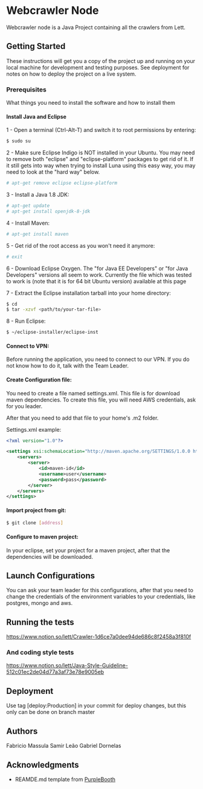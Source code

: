 # Webcrawler Node 

Webcrawler node is a Java Project containing all the crawlers from Lett.

## Getting Started

These instructions will get you a copy of the project up and running on your local machine for development and testing purposes. See deployment for notes on how to deploy the project on a live system.

### Prerequisites

What things you need to install the software and how to install them

#### Install Java and Eclipse
1 - Open a terminal (Ctrl-Alt-T) and switch it to root permissions by entering:

```bash
$ sudo su
```

2 - Make sure Eclipse Indigo is NOT installed in your Ubuntu. You may need to remove both "eclipse" and "eclipse-platform" packages to get rid of it. If it still gets into way when trying to install Luna using this easy way, you may need to look at the "hard way" below.

```bash
# apt-get remove eclipse eclipse-platform
```

3 - Install a Java 1.8 JDK:

```bash
# apt-get update
# apt-get install openjdk-8-jdk
```

4 - Install Maven:

```bash
# apt-get install maven
```

5 - Get rid of the root access as you won't need it anymore:

```bash
# exit
```

6 - Download Eclipse Oxygen. The "for Java EE Developers" or "for Java Developers" versions all seem to work. 
Currently the file which was tested to work is (note that it is for 64 bit Ubuntu version) available at this page

7 - Extract the Eclipse installation tarball into your home directory:

```bash
$ cd
$ tar -xzvf <path/to/your-tar-file>
```

8 - Run Eclipse:

```bash
$ ~/eclipse-installer/eclipse-inst
```

#### Connect to VPN:

Before running the application, you need to connect to our VPN. If you do not know how to do it, talk with the Team Leader.

#### Create Configuration file:

You need to create a file named settings.xml. This file is for download maven dependencies.
To create this file, you will need AWS credentials, ask for you leader.

After that you need to add that file to your home's .m2 folder.

Settings.xml example:

```xml
<?xml version="1.0"?>

<settings xsi:schemaLocation="http://maven.apache.org/SETTINGS/1.0.0 http://maven.apache.org/xsd/settings-1.0.0.xsd" xmlns:xsi="http://www.w3.org/2001/XMLSchema-instance" xmlns="http://maven.apache.org/SETTINGS/1.0.0">
    <servers>
        <server>
            <id>maven-id</id>
            <username>user</username>
            <password>pass</password>
        </server>
    </servers>
</settings>
```

#### Import project from git:

```bash
$ git clone [address]
```

#### Configure to maven project:

In your eclipse, set your project for a maven project, after that the dependencies will be downloaded.

## Launch Configurations

You can ask your team leader for this configurations, after that you need to change the credentials
of the environment variables to your credentials, like postgres, mongo and aws.

## Running the tests

https://www.notion.so/lett/Crawler-1d6ce7a0dee94de686c8f2458a3f810f


### And coding style tests

https://www.notion.so/lett/Java-Style-Guideline-512c01ec2de04d77a3af73e78e9005eb

## Deployment

Use tag [deploy:Production] in your commit for deploy changes, but this only can be done on branch master

## Authors

Fabricio Massula
Samir Leão
Gabriel Dornelas

## Acknowledgments

* REAMDE.md template from [PurpleBooth](https://gist.githubusercontent.com/PurpleBooth/109311bb0361f32d87a2/raw/8254b53ab8dcb18afc64287aaddd9e5b6059f880/README-Template.md)